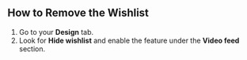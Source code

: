 ## How to Remove the Wishlist

1. Go to your **Design** tab.
2. Look for **Hide wishlist** and enable the feature under the **Video feed** section.